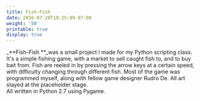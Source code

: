 ```yaml
---
title: Fish-Fish
date: 2016-07-20T10:25:09-07:00
weight: '50'
printable: true
display: true
---
```

_**Fish-Fish **_was a small project I made for my Python scripting class. It's a simple fishing game, with a market to sell caught fish to, and to buy bait from. Fish are reeled in by pressing the arrow keys at a certain speed, with difficulty changing through different fish. Most of the game was programmed myself, along with fellow game designer Rudro De. All art stayed at the placeholder stage.\
​All written in Python 2.7 using Pygame.
